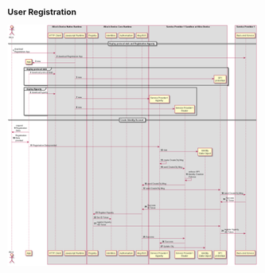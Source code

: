 ### User Registration

<!--
@startuml "user-registration.png"

autonumber

!define SHOW_RuntimeA

!define SHOW_AppAtRuntimeA

!define SHOW_NativeAtRuntimeA
!define SHOW_JavascriptEngineAtRuntimeA
!define SHOW_HTTPClientAtRuntimeA

!define SHOW_CoreRuntimeA
!define SHOW_MsgBUSAtRuntimeA
!define SHOW_RegistryAtRuntimeA
!define SHOW_IdentitiesAtRuntimeA
!define SHOW_AuthAtRuntimeA

!define SHOW_SP1SandboxAtRuntimeA
!define SHOW_Protostub1AtRuntimeA
!define SHOW_ServiceProvider1HypertyAtRuntimeA
!define SHOW_ServiceProvider1RouterAtRuntimeA
!define SHOW_IdentityObjectAtRuntimeA

!define SHOW_SP1

!include ../runtime_objects.plantuml

== Deploy protocol stub and Registration Hyperty ==

Alice -> HTTP_UAC@A : download\nRegistration App

HTTP_UAC@A -> SP1 : download Registration App

create App@A
JS@A -> App@A : new

group deploy protocol stub
	App@A -> HTTP_UAC@A : download protocol stub
	create Proto1@A
	JS@A -> Proto1@A : new
end

group deploy Hyperty
	App@A -> HTTP_UAC@A : download hyperty
	create SP1H@A
	JS@A -> SP1H@A : new

	create Router1@A
	JS@A -> Router1@A : new
end

== Create Identity Account ==

App@A -> Alice : request\nRegistration\nData

App@A <- Alice : Registration\nData\nprovided

App@A -> SP1H@A : Registration Data provided

create IDObj@A
SP1H@A -> IDObj@A : new

SP1H@A -> SP1H@A: create CreateObj Msg

SP1H@A -> Router1@A : send CreateObj Msg

Router1@A -> Router1@A : enforce SP1\nIdentity Creation \nPolicies

BUS@A <- Router1@A : send CreateObj Msg

Proto1@A <- BUS@A : send CreateObj Msg

Proto1@A -> SP1 : send CreateObj Msg

Proto1@A <- SP1 : Success\nID Token

Proto1@A -> BUS@A : Success\nID Token

RunReg@A <- BUS@A : Register Hyperty

RunReg@A -> RunID@A : Set ID Token

Proto1@A <- RunReg@A : register Hyperty\n+ID Token

Proto1@A -> SP1 : register Hyperty\n+ID Token

BUS@A -> Router1@A : Success

Router1@A -> SP1H@A : Success

IDObj@A <- SP1H@A : Update Obj


@enduml
-->


![User Registration](user-registration.png)
